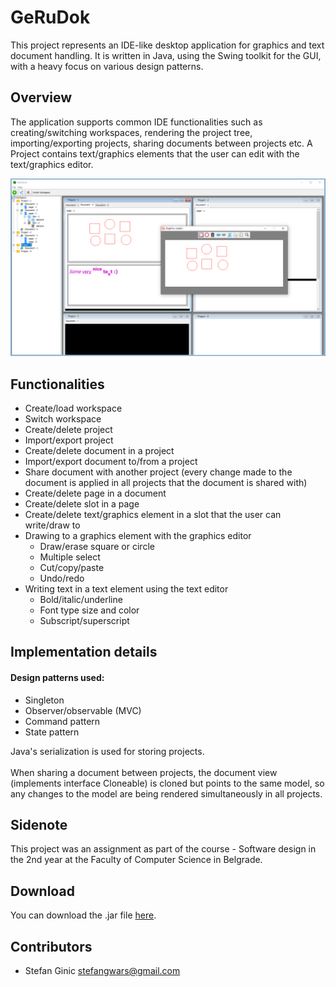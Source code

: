 # GeRuDok
This project represents an IDE-like desktop application for graphics and text document handling. It is written in Java, using the Swing toolkit for the GUI, with a heavy focus on various design patterns.

## Overview
The application supports common IDE functionalities such as creating/switching workspaces, rendering the project tree, importing/exporting projects, sharing documents between projects etc. A Project contains text/graphics elements that the user can edit with the text/graphics editor.

![Alt text](images/GraphicEditor.png?raw=true "")

## Functionalities
* Create/load workspace
* Switch workspace
* Create/delete project
* Import/export project
* Create/delete document in a project
* Import/export document to/from a project
* Share document with another project (every change made to the document is applied in all projects that the document is shared with)
* Create/delete page in a document
* Create/delete slot in a page
* Create/delete text/graphics element in a slot that the user can write/draw to
* Drawing to a graphics element with the graphics editor
  * Draw/erase square or circle
  * Multiple select
  * Cut/copy/paste
  * Undo/redo
* Writing text in a text element using the text editor
  * Bold/italic/underline
  * Font type size and color
  * Subscript/superscript
  
## Implementation details
#### Design patterns used:
* Singleton
* Observer/observable (MVC)
* Command pattern
* State pattern

Java's serialization is used for storing projects.<br><br>
When sharing a document between projects, the document view (implements interface Cloneable) is cloned but points to the same model, so any changes to the model are being rendered simultaneously in all projects.

## Sidenote
This project was an assignment as part of the course - Software design in the 2nd year at the Faculty of Computer Science in Belgrade.

## Download
You can download the .jar file [here](executable/GeRuDok.jar).

## Contributors
- Stefan Ginic <stefangwars@gmail.com>
